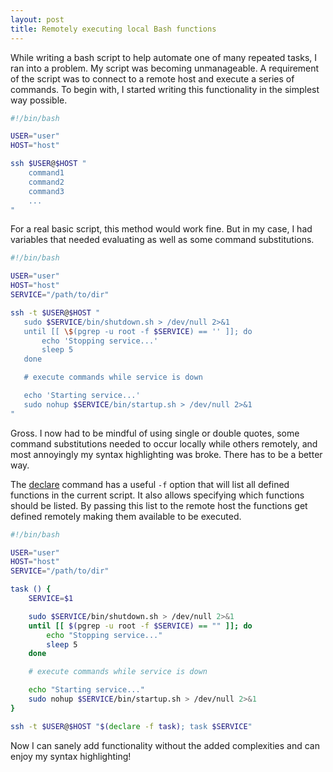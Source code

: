 ```yaml
---
layout: post
title: Remotely executing local Bash functions
---
```


While writing a bash script to help automate one of many repeated tasks, I ran into a problem. My script was becoming unmanageable. A requirement of the script was to connect to a remote host and execute a series of commands. To begin with, I started writing this functionality in the simplest way possible.

```bash
#!/bin/bash

USER="user"
HOST="host"

ssh $USER@$HOST "
    command1
    command2
    command3
    ...
"
```
 For a real basic script, this method would work fine. But in my case, I had variables that needed evaluating as well as some command substitutions.

 ```bash
#!/bin/bash

USER="user"
HOST="host"
SERVICE="/path/to/dir"

ssh -t $USER@$HOST "
    sudo $SERVICE/bin/shutdown.sh > /dev/null 2>&1
    until [[ \$(pgrep -u root -f $SERVICE) == '' ]]; do
        echo 'Stopping service...'
        sleep 5
    done

    # execute commands while service is down

    echo 'Starting service...'
    sudo nohup $SERVICE/bin/startup.sh > /dev/null 2>&1
"
 ```

Gross. I now had to be mindful of using single or double quotes, some command substitutions needed to occur locally while others remotely, and most annoyingly my syntax highlighting was broke. There has to be a better way.

The [declare](http://www.tldp.org/LDP/abs/html/declareref.html) command has a useful `-f` option that will list all defined functions in the current script. It also allows specifying which functions should be listed. By passing this list to the remote host the functions get defined remotely making them available to be executed.

```bash
#!/bin/bash

USER="user"
HOST="host"
SERVICE="/path/to/dir"

task () {
    SERVICE=$1

    sudo $SERVICE/bin/shutdown.sh > /dev/null 2>&1
    until [[ $(pgrep -u root -f $SERVICE) == "" ]]; do
        echo "Stopping service..."
        sleep 5
    done

    # execute commands while service is down

    echo "Starting service..."
    sudo nohup $SERVICE/bin/startup.sh > /dev/null 2>&1
}

ssh -t $USER@$HOST "$(declare -f task); task $SERVICE"
```

Now I can sanely add functionality without the added complexities and can enjoy my syntax highlighting!
